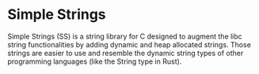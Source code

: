 # Simple Strings

Simple Strings (SS) is a string library for C designed to augment the libc string functionalities by adding dynamic and heap allocated 
strings. Those strings are easier to use and resemble the dynamic string types of other programming languages (like the String type in 
Rust).


